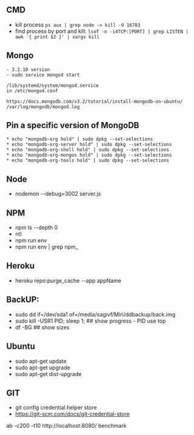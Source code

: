 

## CMD
- kill process `ps aux | grep node -> kill -9 16783` 
- find process by port and kill: `lsof -n -i4TCP:[PORT] | grep LISTEN | awk '{ print $2 }' | xargs kill`

## Mongo
```
- 3.2.10 version
- sudo service mongod start

/lib/systemd/system/mongod.service 
in /etc/mongod.conf

https://docs.mongodb.com/v3.2/tutorial/install-mongodb-on-ubuntu/
/var/log/mongodb/mongod.log
```

## Pin a specific version of MongoDB
```
* echo "mongodb-org hold" | sudo dpkg --set-selections
* echo "mongodb-org-server hold" | sudo dpkg --set-selections
* echo "mongodb-org-shell hold" | sudo dpkg --set-selections
* echo "mongodb-org-mongos hold" | sudo dpkg --set-selections
* echo "mongodb-org-tools hold" | sudo dpkg --set-selections    
```

## Node
- nodemon --debug=3002 server.js

## NPM
- npm ls --depth 0
- ntl	
- npm run env
- npm run env | grep npm_

## Heroku
- heroku repo:purge_cache --app appName


## BackUP:
- sudo dd if=/dev/sda1 of=/media/sagivf/Miri/ddbackup/back.img
- sudo kill -USR1 PID; sleep 1; ## show progress - PID use top
- df -BG ## show sizes


## Ubuntu
* sudo apt-get update
* sudo apt-get upgrade
* sudo apt-get dist-upgrade


## GIT
* git config credential.helper store
* https://git-scm.com/docs/git-credential-store

ab -c200 -t10 http://localhost:8080/
benchmark